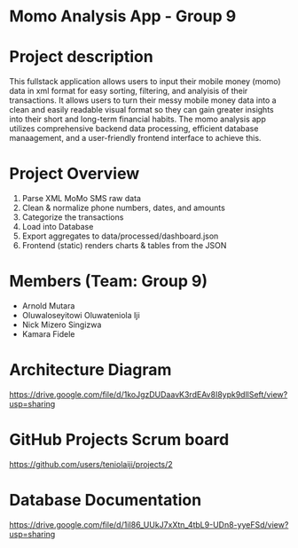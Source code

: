 # Momo Analysis App - Group 9

# Project description

This fullstack application allows users to input their mobile money (momo) data in xml format for easy sorting, filtering, and analyisis of their transactions. It allows users to turn their messy mobile money data into a clean and easily readable visual format so they can gain greater insights into their short and long-term financial habits. The momo analysis app utilizes comprehensive backend data processing, efficient database manaagement, and a user-friendly frontend interface to achieve this.

# Project Overview

1. Parse XML MoMo SMS raw data
2. Clean & normalize phone numbers, dates, and amounts
3. Categorize the transactions
4. Load into Database
5. Export aggregates to data/processed/dashboard.json
6. Frontend (static) renders charts & tables from the JSON

# Members (Team: Group 9)

- Arnold Mutara
- Oluwaloseyitowi Oluwateniola Iji
- Nick Mizero Singizwa
- Kamara Fidele

# Architecture Diagram

https://drive.google.com/file/d/1koJgzDUDaavK3rdEAv8I8ypk9dllSeft/view?usp=sharing

# GitHub Projects Scrum board

https://github.com/users/teniolaiji/projects/2

# Database Documentation

https://drive.google.com/file/d/1iI86_UUkJ7xXtn_4tbL9-UDn8-yyeFSd/view?usp=sharing
